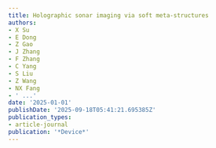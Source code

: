 ```yaml
---
title: Holographic sonar imaging via soft meta-structures
authors:
- X Su
- E Dong
- Z Gao
- J Zhang
- F Zhang
- C Yang
- S Liu
- Z Wang
- NX Fang
- ' ...'
date: '2025-01-01'
publishDate: '2025-09-18T05:41:21.695385Z'
publication_types:
- article-journal
publication: '*Device*'
---
```


